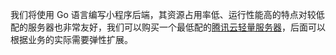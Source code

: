 我们将使用 Go 语言编写小程序后端，其资源占用率低、运行性能高的特点对较低配的服务器也非常友好，我们可以购买一个最低配的[腾讯云轻量服务器](https://url.cn/GjP63TLp)，后面可以根据业务的实际需要弹性扩展。
